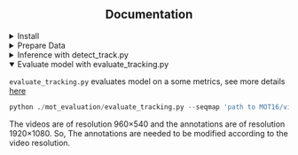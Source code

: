 ## <div align="center">Documentation</div>

<details>
<summary>Install</summary>

Clone repo and install [requirements.txt](https://github.com/ultralytics/yolov5/blob/master/requirements.txt) in a
[**Python>=3.7.0**](https://www.python.org/) environment, including
[**PyTorch>=1.7**](https://pytorch.org/get-started/locally/).

```bash
git clone https://github.com/ultralytics/yolov5  # clone
cd yolov5
pip install -r requirements.txt  # install
pip install scikit-learn==0.22.2 # for running DeepSORT
```

</details>

<details>
<summary>Prepare Data</summary>
  
First, download [pretrained weights](https://drive.google.com/drive/folders/1XB6dtBYuCVZXOi2T3Z5Y139pV0pGU2OJ?usp=sharing) move to the folder. 'mars-small128.pb' is for DeepSORT and 'yolov5l.pt' & 'crowdhuman_yolov5m.pt' are for YOLOv5.
  
Then, download [videos from MOT16 training datasets](https://drive.google.com/drive/folders/1XB6dtBYuCVZXOi2T3Z5Y139pV0pGU2OJ?usp=sharing) for inference.
</details>

<details>
<summary>Inference with detect_track.py</summary>
  
`detect_track.py` runs inference on a variety of sources, and saving results to `runs/detect`.
  
```python
python detect_track.py --weights 'path to pretrained weights'  --img 640  --source 'path to MOT16 videos' --save-txt --classes 0 --line-thickness 1
```
  
</details>


<details open>
<summary>Evaluate model with evaluate_tracking.py</summary>
  
`evaluate_tracking.py` evaluates model on a some metrics, see more details [here](https://github.com/shenh10/mot_evaluation)
  
```python
python ./mot_evaluation/evaluate_tracking.py --seqmap 'path to MOT16/videos' --track 'path to runs' --gt 'path to MOT16/resized_labels'
```
  
The videos are of resolution 960×540 and the annotations are of resolution 1920×1080. So, The annotations are needed to be modified according to the video resolution.
</details>

